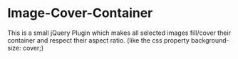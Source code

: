 Image-Cover-Container
=====================

This is a small jQuery Plugin which makes all selected images fill/cover their container and respect their aspect ratio. (like the css property background-size: cover;)
